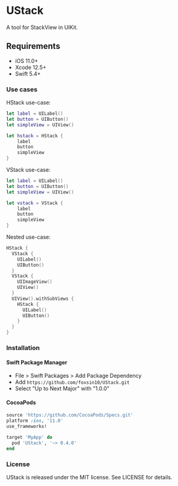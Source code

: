 
# UStack

A tool for StackView in UIKit.


## Requirements

- iOS 11.0+ 
- Xcode 12.5+
- Swift 5.4+


### Use cases 

HStack use-case:

```swift
let label = UILabel()
let button = UIButton()
let simpleView = UIView()

let hstack = HStack {
    label
    button
    simpleView
}
```

VStack use-case:

```swift
let label = UILabel()
let button = UIButton()
let simpleView = UIView()

let vstack = VStack {
    label
    button
    simpleView
}
```

Nested use-case:

```swift
HStack {
  VStack {
    UILabel()
    UIButton()
  }
  VStack {
    UIImageView()
    UIView()
  }
  UIView().withSubViews {
    HStack {
      UILabel()
      UIButton()
    }
  }
}
```

### Installation

#### Swift Package Manager

- File > Swift Packages > Add Package Dependency
- Add `https://github.com/foxsin10/UStack.git`
- Select "Up to Next Major" with "1.0.0"

#### CocoaPods

```ruby
source 'https://github.com/CocoaPods/Specs.git'
platform :ios, '11.0'
use_frameworks!

target 'MyApp' do
  pod 'UStack', '~> 0.4.0'
end
```


### License

UStack is released under the MIT license. See LICENSE for details.

